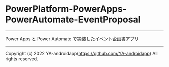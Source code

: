 # PowerPlatform-PowerApps-PowerAutomate-EventProposal

---

Power Apps と Power Automate で実装したイベント企画書アプリ

---

Copyright (c) 2022 YA-androidapp(https://github.com/YA-androidapp) All rights reserved.
